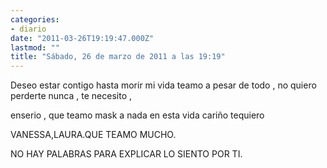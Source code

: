 ```yaml
---
categories:
- diario
date: "2011-03-26T19:19:47.000Z"
lastmod: ""
title: "Sábado, 26 de marzo de 2011 a las 19:19"
---
```


Deseo estar contigo hasta morir mi vida teamo a pesar de todo , no quiero perderte nunca , te necesito , 

enserio , que teamo mask a nada en esta vida cariño tequiero

VANESSA,LAURA.QUE TEAMO MUCHO.

NO HAY PALABRAS PARA EXPLICAR LO SIENTO POR TI.